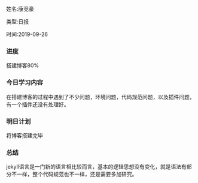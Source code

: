 姓名:康竞豪

类型:日报

时间:2019-09-26

### 进度

搭建博客80%

### 今日学习内容

在搭建博客的过程中遇到了不少问题，环境问题，代码规范问题，以及插件问题，有一个插件还没有处理好。

### 明日计划

将博客搭建完毕

### 总结

jekyll语言是一门新的语言相比较而言，基本的逻辑思想没有变化，就是语法有部分不一样，整个代码规范也不一样，还是需要多加研究。



